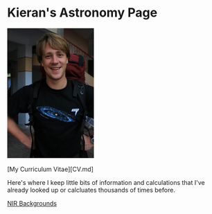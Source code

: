 # Kieran's Astronomy Page

<img src="me.png" width="200">

[My Curriculum Vitae][CV.md]

Here's where I keep little bits of information and calculations that I've 
already looked up or calcluates thousands of times before.

[NIR Backgrounds](NIR_backgrounds/NIR_bg.md)




